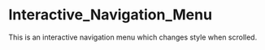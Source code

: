 # Interactive_Navigation_Menu
This is an interactive navigation menu which changes style when scrolled.
